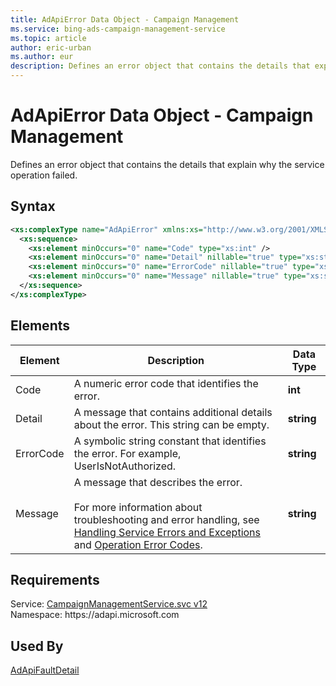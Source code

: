 ```yaml
---
title: AdApiError Data Object - Campaign Management
ms.service: bing-ads-campaign-management-service
ms.topic: article
author: eric-urban
ms.author: eur
description: Defines an error object that contains the details that explain why the service operation failed.
---
```

# AdApiError Data Object - Campaign Management
Defines an error object that contains the details that explain why the service operation failed.

## Syntax
```xml
<xs:complexType name="AdApiError" xmlns:xs="http://www.w3.org/2001/XMLSchema">
  <xs:sequence>
    <xs:element minOccurs="0" name="Code" type="xs:int" />
    <xs:element minOccurs="0" name="Detail" nillable="true" type="xs:string" />
    <xs:element minOccurs="0" name="ErrorCode" nillable="true" type="xs:string" />
    <xs:element minOccurs="0" name="Message" nillable="true" type="xs:string" />
  </xs:sequence>
</xs:complexType>
```

## <a name="elements"></a>Elements


|Element|Description|Data Type|
|-----------|---------------|-------------|
|<a name="code"></a>Code|A numeric error code that identifies the error.|**int**|
|<a name="detail"></a>Detail|A message that contains additional details about the error. This string can be empty.|**string**|
|<a name="errorcode"></a>ErrorCode|A symbolic string constant that identifies the error. For example, UserIsNotAuthorized.|**string**|
|<a name="message"></a>Message|A message that describes the error.<br/><br/>For more information about troubleshooting and error handling, see [Handling Service Errors and Exceptions](../guides/handle-service-errors-exceptions.md) and [Operation Error Codes](../guides/operation-error-codes.md).|**string**|

## Requirements
Service: [CampaignManagementService.svc v12](https://campaign.api.bingads.microsoft.com/Api/Advertiser/CampaignManagement/v12/CampaignManagementService.svc)  
Namespace: https\://adapi.microsoft.com  

## Used By
[AdApiFaultDetail](adapifaultdetail.md)  
